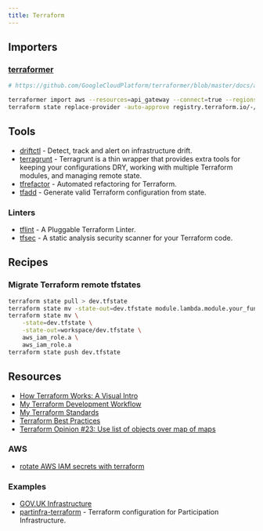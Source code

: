 ```yaml
---
title: Terraform
---
```


## Importers

### [terraformer](https://github.com/GoogleCloudPlatform/terraformer)

```bash
# https://github.com/GoogleCloudPlatform/terraformer/blob/master/docs/aws.md

terraformer import aws --resources=api_gateway --connect=true --regions=ap-southeast-1
terraform state replace-provider -auto-approve registry.terraform.io/-/aws hashicorp/aws
```

## Tools

- [driftctl](https://github.com/cloudskiff/driftctl) - Detect, track and alert on infrastructure drift.
- [terragrunt](https://terragrunt.gruntwork.io/docs/getting-started/quick-start/) - Terragrunt is a thin wrapper that provides extra tools for keeping your configurations DRY, working with multiple Terraform modules, and managing remote state.
- [tfrefactor](https://github.com/craftvscruft/tfrefactor) - Automated refactoring for Terraform.
- [tfadd](https://github.com/magodo/tfadd) - Generate valid Terraform configuration from state.

### Linters

- [tflint](https://github.com/terraform-linters/tflint) - A Pluggable Terraform Linter.
- [tfsec](https://github.com/aquasecurity/tfsec/) - A static analysis security scanner for your Terraform code.

## Recipes

### Migrate Terraform remote tfstates

```bash
terraform state pull > dev.tfstate
terraform state mv -state-out=dev.tfstate module.lambda.module.your_function module.your_function
terraform state mv \
    -state=dev.tfstate \
    -state-out=workspace/dev.tfstate \
    aws_iam_role.a \
    aws_iam_role.a
terraform state push dev.tfstate
```

## Resources

- [How Terraform Works: A Visual Intro](https://towardsdev.com/how-terraform-works-a-visual-intro-6328cddbe067)
- [My Terraform Development Workflow](https://brendanthompson.com/posts/2021/11/my-terraform-development-workflow)
- [My Terraform Standards](https://brendanthompson.com/posts/2021/11/my-terraform-standards)
- [Terraform Best Practices](https://www.terraform-best-practices.com/)
- [Terraform Opinion #23: Use list of objects over map of maps](https://jq1.io/posts/opinion_23/)

### AWS

- [rotate AWS IAM secrets with terraform](https://cloud.gov/docs/ops/runbook/rotating-iam-users/)

### Examples

- [GOV.UK Infrastructure](https://github.com/alphagov/govuk-infrastructure)
- [partinfra-terraform](https://github.com/mozilla/partinfra-terraform) - Terraform configuration for Participation Infrastructure.
